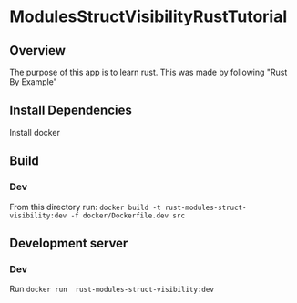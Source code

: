 # ModulesStructVisibilityRustTutorial

## Overview
The purpose of this app is to learn rust. This was made by following "Rust By Example"

## Install Dependencies
Install docker

## Build
### Dev
From this directory run: `docker build -t rust-modules-struct-visibility:dev -f docker/Dockerfile.dev src`

## Development server
### Dev
Run `docker run  rust-modules-struct-visibility:dev`
